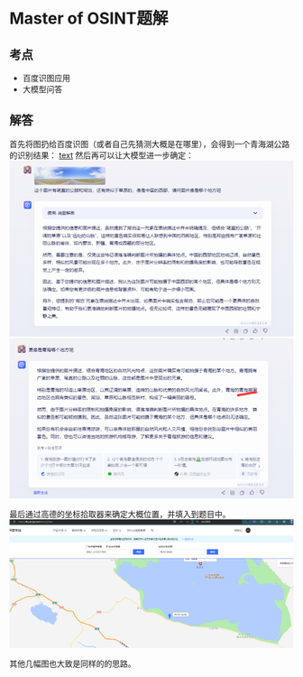 # Master of OSINT题解
## 考点
* 百度识图应用
* 大模型问答
## 解答
首先将图扔给百度识图（或者自己先猜测大概是在哪里），会得到一个青海湖公路的识别结果：
[text](wp.md)
然后再可以让大模型进一步确定：
![alt text](jpgs/image2.png)
![alt text](jpgs/image3.png)

最后通过高德的坐标拾取器来确定大概位置，并填入到题目中。
![alt text](jpgs/image4.png)

其他几幅图也大致是同样的的思路。